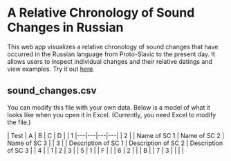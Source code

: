 # A Relative Chronology of Sound Changes in Russian
This web app visualizes a relative chronology of sound changes that have occurred in the Russian language from Proto-Slavic to the present day. It allows users to inspect individual changes and their relative datings and view examples. Try it out [here](https://relchron.eu.pythonanywhere.com).

## sound_changes.csv
You can modify this file with your own data. Below is a model of what it looks like when you open it in Excel. (Currently, you need Excel to modify the file.)

| Test | A | B | C | D |
| 1 |---|---|---|---|
| 2 |  | Name of SC 1 | Name of SC 2 | Name of SC 3 |
| 3 |  | Description of SC 1 | Description of SC 2 | Description of SC 3 |
| 4 |  | 1 | 2 | 3 |
| 5 | 1 |  | F | |
| 6 | 2 |  |  | B |
| 7 | 3 |  |  | |